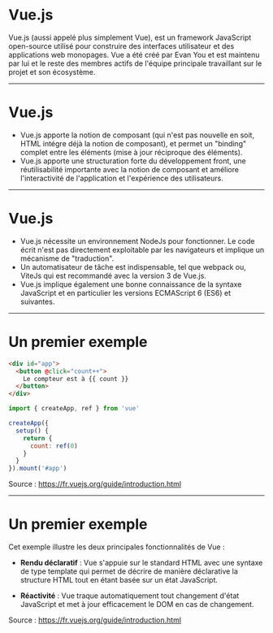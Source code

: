 # Vue.js

Vue.js (aussi appelé plus simplement Vue), est un framework JavaScript open-source utilisé pour construire des interfaces utilisateur et des applications web monopages. Vue a été créé par Evan You et est maintenu par lui et le reste des membres actifs de l'équipe principale travaillant sur le projet et son écosystème.

---

# Vue.js

* Vue.js apporte la notion de composant (qui n'est pas nouvelle en soit, HTML intégre déjà la notion de composant), et permet un "binding" complet entre les éléments (mise à jour réciproque des éléments).
* Vue.js apporte une structuration forte du développement front, une réutilisabilité importante avec la notion de composant et améliore l'interactivité de l'application et l'expérience des utilisateurs.

---

# Vue.js

* Vue.js nécessite un environnement NodeJs pour fonctionner. Le code écrit n'est pas directement exploitable par les navigateurs et implique un mécanisme de "traduction". 
* Un automatisateur de tâche est indispensable, tel que webpack ou, ViteJs qui est recommandé avec la version 3 de Vue.js.
* Vue.js implique également une bonne connaissance de la syntaxe JavaScript et en particulier les versions ECMAScript 6 (ES6) et suivantes.

---

# Un premier exemple

<div class="col1">

```html
<div id="app">
  <button @click="count++">
    Le compteur est à {{ count }}
  </button>
</div>
```

</div>

<div class="col2">

```javascript
import { createApp, ref } from 'vue'

createApp({
  setup() {
    return {
      count: ref(0)
    }
  }
}).mount('#app')
```

</div>

Source : https://fr.vuejs.org/guide/introduction.html

---

# Un premier exemple

Cet exemple illustre les deux principales fonctionnalités de Vue :

* **Rendu déclaratif** : Vue s'appuie sur le standard HTML avec une syntaxe de type template qui permet de décrire de manière déclarative la structure HTML tout en étant basée sur un état JavaScript.

* **Réactivité** : Vue traque automatiquement tout changement d'état JavaScript et met à jour efficacement le DOM en cas de changement.

Source : https://fr.vuejs.org/guide/introduction.html